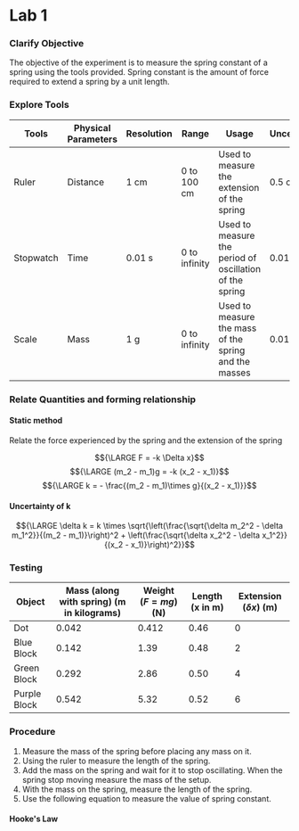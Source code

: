 # Lab 1

### Clarify Objective

The objective of the experiment is to measure the spring constant of a spring using the tools provided. Spring constant is the amount of force required to extend a spring by a unit length.

### Explore Tools

| Tools     | Physical Parameters | Resolution | Range         | Usage                                                   | Uncertainty |
| --------- | ------------------- | ---------- | ------------- | ------------------------------------------------------- | ----------- |
| Ruler     | Distance            | 1 cm       | 0 to 100 cm   | Used to measure the extension of the spring             | 0.5 cm      |
| Stopwatch | Time                | 0.01 s     | 0 to infinity | Used to measure the period of oscillation of the spring | 0.01 s      |
| Scale     | Mass                | 1 g        | 0 to infinity | Used to measure the mass of the spring and the masses   | 0.01 g      |

### Relate Quantities and forming relationship

#### Static method

Relate the force experienced by the spring and the extension of the spring

$${\LARGE F = -k \Delta x}$$
$${\LARGE (m_2 - m_1)g = -k (x_2 - x_1)}$$
$${\LARGE k = - \frac{(m_2 - m_1)\times g}{(x_2 - x_1)}}$$

#### Uncertainty of k

$${\LARGE \delta k =  k \times \sqrt{\left(\frac{\sqrt{\delta m_2^2 - \delta m_1^2}}{(m_2 - m_1)}\right)^2 + \left(\frac{\sqrt{\delta x_2^2 - \delta x_1^2}}{(x_2 - x_1)}\right)^2}}$$


### Testing

| Object       | Mass (along with spring) (m in kilograms) | Weight (${F = mg}$) (N) | Length  (x in m) | Extension (${\delta x}$) (m) | 
| ------------ | ----------------------------------------- | ----------------------- | ----------------- | -------------------------------- |
| Dot          | 0.042                                     | 0.412                   | 0.46                | 0                                |
| Blue Block   | 0.142                                     | 1.39                    | 0.48                | 2                                |
| Green Block  | 0.292                                     | 2.86                    | 0.50                | 4                                |
| Purple Block | 0.542                                     | 5.32                    | 0.52                | 6                                |

### Procedure

1. Measure the mass of the spring before placing any mass on it.
2. Using the ruler to measure the length of the spring.
3. Add the mass on the spring and wait for it to stop oscillating. When the spring stop moving measure the mass of the setup.
4. With the mass on the spring, measure the length of the spring.
5. Use the following equation to measure the value of spring constant.



#### Hooke's Law